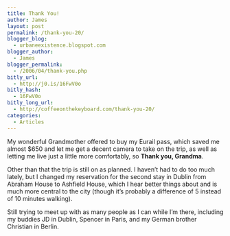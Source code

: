 ```yaml
---
title: Thank You!
author: James
layout: post
permalink: /thank-you-20/
blogger_blog:
  - urbaneexistence.blogspot.com
blogger_author:
  - James
blogger_permalink:
  - /2006/04/thank-you.php
bitly_url:
  - http://j0.is/16FwV0o
bitly_hash:
  - 16FwV0o
bitly_long_url:
  - http://coffeeonthekeyboard.com/thank-you-20/
categories:
  - Articles
---
```

My wonderful Grandmother offered to buy my Eurail pass, which saved me almost $650 and let me get a decent camera to take on the trip, as well as letting me live just a little more comfortably, so <span style="font-weight: bold;">Thank you, Grandma</span>.

Other than that the trip is still on as planned. I haven&#8217;t had to do too much lately, but I changed my reservation for the second stay in Dublin from Abraham House to Ashfield House, which I hear better things about and is much more central to the city (though it&#8217;s probably a difference of 5 instead of 10 minutes walking).

Still trying to meet up with as many people as I can while I&#8217;m there, including my buddies JD in Dublin, Spencer in Paris, and my German brother Christian in Berlin.